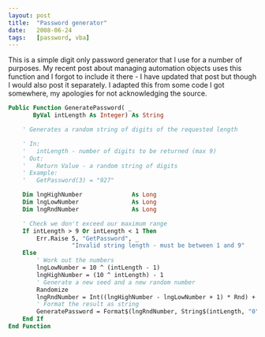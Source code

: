 ```yaml
---
layout: post
title:  "Password generator"
date:   2008-06-24
tags:   [password, vba]
---
```


This is a simple digit only password generator that I use for a number
of purposes. My recent post about managing automation objects uses this
function and I forgot to include it there - I have updated that post but
though I would also post it separately. I adapted this from some code I
got somewhere, my apologies for not acknowledging the source.

```vb
Public Function GeneratePassword( _
       ByVal intLength As Integer) As String

    ' Generates a random string of digits of the requested length

    ' In:
    '   intLength - number of digits to be returned (max 9)
    ' Out:
    '   Return Value - a random string of digits
    ' Example:
    '   GetPassword(3) = "927"

    Dim lngHighNumber              As Long
    Dim lngLowNumber               As Long
    Dim lngRndNumber               As Long

    ' Check we don't exceed our maximum range
    If intLength > 9 Or intLength < 1 Then
        Err.Raise 5, "GetPassword", _
                  "Invalid string length - must be between 1 and 9"
    Else
        ' Work out the numbers
        lngLowNumber = 10 ^ (intLength - 1)
        lngHighNumber = (10 ^ intLength) - 1
        ' Generate a new seed and a new random number
        Randomize
        lngRndNumber = Int((lngHighNumber - lngLowNumber + 1) * Rnd) + lngLowNumber
        ' Format the result as string
        GeneratePassword = Format$(lngRndNumber, String$(intLength, "0"))
    End If
End Function
```
